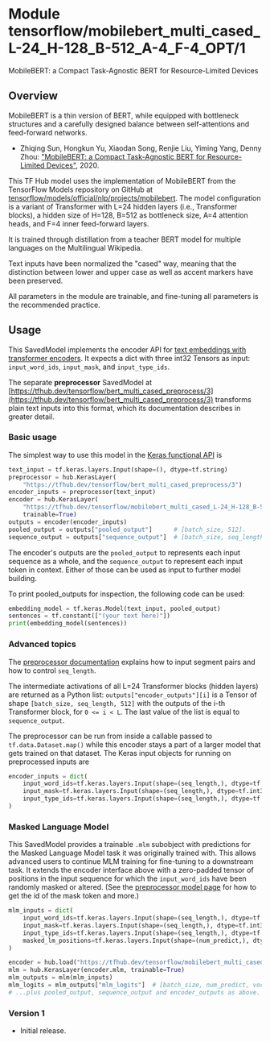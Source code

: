# Module tensorflow/mobilebert_multi_cased_L-24_H-128_B-512_A-4_F-4_OPT/1

MobileBERT: a Compact Task-Agnostic BERT for Resource-Limited Devices

<!-- asset-path: internal -->
<!-- dataset: Multilingual Wikipedia -->
<!-- fine-tunable: true -->
<!-- format: saved_model_2 -->
<!-- language: multilingual -->
<!-- module-type: text-embedding -->
<!-- network-architecture: Transformer -->

## Overview

MobileBERT is a thin version of BERT, while equipped with bottleneck structures
and a carefully designed balance between self-attentions and feed-forward
networks.

*   Zhiqing Sun, Hongkun Yu, Xiaodan Song, Renjie Liu, Yiming Yang, Denny Zhou:
    ["MobileBERT: a Compact Task-Agnostic BERT for Resource-Limited Devices"](https://arxiv.org/abs/2004.02984), 2020.

This TF Hub model uses the implementation of MobileBERT from the TensorFlow
Models repository on GitHub at
[tensorflow/models/official/nlp/projects/mobilebert](https://github.com/tensorflow/models/tree/master/official/nlp/projects/mobilebert).
The model configuration is a variant of Transformer with L=24 hidden layers
(i.e., Transformer blocks), a hidden size of H=128, B=512 as bottleneck size,
A=4 attention heads, and F=4 inner feed-forward layers.

It is trained through distillation from a teacher BERT model for multiple
languages on the Multilingual Wikipedia.

Text inputs have been normalized the "cased" way, meaning that the distinction
between lower and upper case as well as accent markers have been preserved.

All parameters in the module are trainable, and fine-tuning all parameters is
the recommended practice.

## Usage

This SavedModel implements the encoder API for
[text embeddings with transformer encoders](https://www.tensorflow.org/hub/common_saved_model_apis/text#transformer-encoders).
It expects a dict with three int32 Tensors as input: `input_word_ids`,
`input_mask`, and `input_type_ids`.

The separate **preprocessor** SavedModel at
[https://tfhub.dev/tensorflow/bert_multi_cased_preprocess/3](https://tfhub.dev/tensorflow/bert_multi_cased_preprocess/3)
transforms plain text inputs into this format, which its documentation describes
in greater detail.

### Basic usage

The simplest way to use this model in the
[Keras functional API](https://www.tensorflow.org/guide/keras/functional) is

```python
text_input = tf.keras.layers.Input(shape=(), dtype=tf.string)
preprocessor = hub.KerasLayer(
    "https://tfhub.dev/tensorflow/bert_multi_cased_preprocess/3")
encoder_inputs = preprocessor(text_input)
encoder = hub.KerasLayer(
    "https://tfhub.dev/tensorflow/mobilebert_multi_cased_L-24_H-128_B-512_A-4_F-4_OPT/1",
    trainable=True)
outputs = encoder(encoder_inputs)
pooled_output = outputs["pooled_output"]      # [batch_size, 512].
sequence_output = outputs["sequence_output"]  # [batch_size, seq_length, 512].
```

The encoder's outputs are the `pooled_output` to represents each input sequence
as a whole, and the `sequence_output` to represent each input token in context.
Either of those can be used as input to further model building.

To print pooled_outputs for inspection, the following code can be used:

```python
embedding_model = tf.keras.Model(text_input, pooled_output)
sentences = tf.constant(["(your text here)"])
print(embedding_model(sentences))
```

### Advanced topics

The
[preprocessor documentation](https://tfhub.dev/tensorflow/bert_multi_cased_preprocess/3)
explains how to input segment pairs and how to control `seq_length`.

The intermediate activations of all L=24 Transformer blocks (hidden layers) are
returned as a Python list: `outputs["encoder_outputs"][i]` is a Tensor of shape
`[batch_size, seq_length, 512]` with the outputs of the i-th Transformer block,
for `0 <= i < L`. The last value of the list is equal to `sequence_output`.

The preprocessor can be run from inside a callable passed to
`tf.data.Dataset.map()` while this encoder stays a part of a larger model that
gets trained on that dataset. The Keras input objects for running on
preprocessed inputs are

```python
encoder_inputs = dict(
    input_word_ids=tf.keras.layers.Input(shape=(seq_length,), dtype=tf.int32),
    input_mask=tf.keras.layers.Input(shape=(seq_length,), dtype=tf.int32),
    input_type_ids=tf.keras.layers.Input(shape=(seq_length,), dtype=tf.int32),
)
```

### Masked Language Model

This SavedModel provides a trainable `.mlm` subobject with predictions for the
Masked Language Model task it was originally trained with. This allows advanced
users to continue MLM training for fine-tuning to a downstream task. It extends
the encoder interface above with a zero-padded tensor of positions in the input
sequence for which the `input_word_ids` have been randomly masked or altered.
(See the
[preprocessor model page](https://tfhub.dev/tensorflow/bert_multi_cased_preprocess/3)
for how to get the id of the mask token and more.)

```python
mlm_inputs = dict(
    input_word_ids=tf.keras.layers.Input(shape=(seq_length,), dtype=tf.int32),
    input_mask=tf.keras.layers.Input(shape=(seq_length,), dtype=tf.int32),
    input_type_ids=tf.keras.layers.Input(shape=(seq_length,), dtype=tf.int32),
    masked_lm_positions=tf.keras.layers.Input(shape=(num_predict,), dtype=tf.int32),
)

encoder = hub.load("https://tfhub.dev/tensorflow/mobilebert_multi_cased_L-24_H-128_B-512_A-4_F-4_OPT/1")
mlm = hub.KerasLayer(encoder.mlm, trainable=True)
mlm_outputs = mlm(mlm_inputs)
mlm_logits = mlm_outputs["mlm_logits"]  # [batch_size, num_predict, vocab_size]
# ...plus pooled_output, sequence_output and encoder_outputs as above.
```

### Version 1

*   Initial release.
